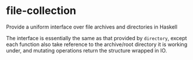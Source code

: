 # file-collection
Provide a uniform interface over file archives and directories in Haskell

The interface is essentially the same as that provided by `directory`, except each function also take reference to the archive/root directory it is working under, and mutating operations return the structure wrapped in IO.
